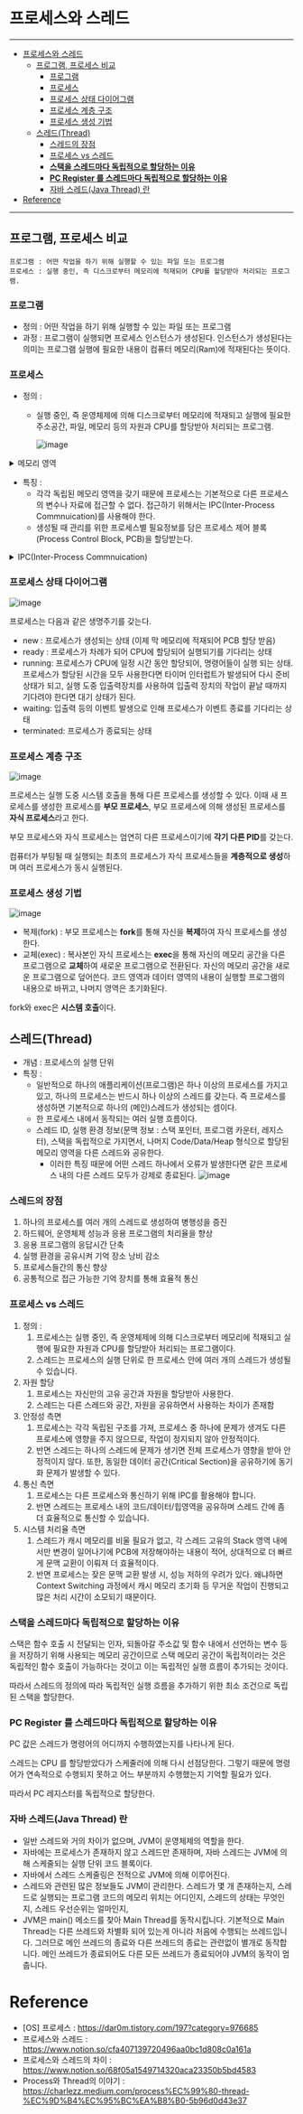 # 프로세스와 스레드

---

- [프로세스와 스레드](#프로세스와-스레드)
  - [프로그램, 프로세스 비교](#프로그램-프로세스-비교)
    - [프로그램](#프로그램)
    - [프로세스](#프로세스)
    - [프로세스 상태 다이어그램](#프로세스-상태-다이어그램)
    - [프로세스 계층 구조](#프로세스-계층-구조)
    - [프로세스 생성 기법](#프로세스-생성-기법)
  - [스레드(Thread)](#스레드thread)
    - [스레드의 장점](#스레드의-장점)
    - [프로세스 vs 스레드](#프로세스-vs-스레드)
    - [**스택을 스레드마다 독립적으로 할당하는 이유**](#스택을-스레드마다-독립적으로-할당하는-이유)
    - [**PC Register 를 스레드마다 독립적으로 할당하는 이유**](#pc-register-를-스레드마다-독립적으로-할당하는-이유)
    - [자바 스레드(Java Thread) 란](#자바-스레드java-thread-란)
- [Reference](#reference)

---

## 프로그램, 프로세스 비교

```
프로그램 : 어떤 작업을 하기 위해 실행할 수 있는 파일 또는 프로그램
프로세스 : 실행 중인, 즉 디스크로부터 메모리에 적재되어 CPU를 할당받아 처리되는 프로그램. 
```

### 프로그램

- 정의 : 어떤 작업을 하기 위해 실행할 수 있는 파일 또는 프로그램
- 과정 : 프로그램이 실행되면 프로세스 인스턴스가 생성된다. 인스턴스가 생성된다는 의미는 프로그램 실행에 필요한 내용이 컴퓨터 메모리(Ram)에 적재된다는 뜻이다.

### 프로세스

- 정의 : 
  
  - 실행 중인, 즉 운영체제에 의해 디스크로부터 메모리에 적재되고 실행에 필요한 주소공간, 파일, 메모리 등의 자원과 CPU를 할당받아 처리되는 프로그램.
    
    ![image](https://github.com/carnival77/self_study/assets/52997401/efe26210-8e90-4e9e-a5d0-71a92f4bb863)

<details>
<summary>메모리 영역</summary>
<div markdown="1">
**코드(Code) 영역(텍스트 영역):**

실행할 프로그램의 코드, 즉 명령어가 기계어 형태로 저장되는 영역이다. CPU는 코드영역에 저장된 명령어를 하나씩 처리한다. 데이터가 아닌 CPU가 실행할 명령어가 담겨 있기에 읽기 전용 공간이다.

**데이터(Data) 영역:**

데이터 영역은 코드에서 선언한 전역 변수와 정적(static) 변수가 저장되는 영역이다. 데이터 영역은 프로그램의 시작과 함께 할당되어 프로그램이 실행되는 동안 유지할 데이터가 저장되며 종료될 때 소멸된다.

- BSS segment : 0으로 초기화 또는 초기화가 어떠한 값으로도 되어 있지 않은 변수
- Data segment : 0이 아닌 값으로 초기화된 변수
- code(text) segment : 프로그램 코드(명령어)

**스택(Stack) 영역:**

스택 영역은 함수 안에서 선언된 지역변수, 매개변수, 리턴값 등이 일시적으로 저장되며 종료되면 제거한다.

스택이라는 자료구조 명칭에서도 알 수 있듯이 후위선출(LIFO) 메커니즘을 따른다.

흔히 재귀함수를 통해 너무 많은 함수를 호출하게 되는 경우 스택 영역이 초과하면서 Stack Overflow(스택오버플로우)에러가 발생한다.

**힙(Heap) 영역:**

힙 영역은 프로그래머가 직접 할당할 수 있는 저장 공간(Free Space)이다.

이 공간은 동적 메모리 할당 공간이므로 사용이 끝나면 운영체제가 쓸 수 있도록 반납해야 한다.

동적 메모리 할당은 어느 시점에 어느 정도의 공간을 할당할 수 있을지 정확히게 예측할 수 없으므로, 런타임에 확인가능하다.

**영역별 특징**

코드, 데이터 영역은 정적 할당 영역으로, 크기가 고정되어 있으며, 프로그램이 실행하는 순간 프로그램이 사용할 메모리 크기를 고려하여 메모리의 할당이 이루어진다.

반면 힙, 스택 영역은 동적 할당 영역으로, 런타임 단계에 메모리를 할당 받으며 프로세스 실행 과정에서 크기가 가변적이다. 따라서 힙 영역은 메모리의 낮은 주소에서 높은 주소로 할당되고, 스택 영역은 높은 주소에서 낮은 주소로 할당된다. 이를 통해 힙 영역과 스택 영역에 데이터가 쌓여도 새롭게 할당되는 주소가 겹치지 않는다.

</div>
</details>

- 특징 : 
  - 각각 독립된 메모리 영역을 갖기 때문에 프로세스는 기본적으로 다른 프로세스의 변수나 자료에 접근할 수 없다. 접근하기 위해서는 IPC(Inter-Process Commnuication)를 사용해야 한다.
  - 생성될 때 관리를 위한 프로세스별 필요정보를 담은 프로세스 제어 블록(Process Control Block, PCB)을 할당받는다.

<details>
<summary>IPC(Inter-Process Commnuication)</summary>
<div markdown="1">     
IPC란 운영체제 상에서 실행 중인 프로세스 간에 정보를 주고받는 것을 말한다.

IPC의 종류로는 파이프, 소켓, 공유메모리 등이 있다.

</div>
</details>

### 프로세스 상태 다이어그램

![image](https://github.com/carnival77/self_study/assets/52997401/7ff4fefe-9df8-4275-9833-4043a6c96aac)

프로세스는 다음과 같은 생명주기를 갖는다.

- new : 프로세스가 생성되는 상태 (이제 막 메모리에 적재되어 PCB 할당 받음)
- ready : 프로세스가 차례가 되어 CPU에 할당되어 실행되기를 기다리는 상태
- running: 프로세스가 CPU에 일정 시간 동안 할당되어, 명령어들이 실행 되는 상태. 프로세스가 할당된 시간을 모두 사용한다면 타이머 인터럽트가 발생되어 다시 준비 상태가 되고, 실행 도중 입출력장치를 사용하여 입출력 장치의 작업이 끝날 때까지 기다려야 한다면 대기 상태가 된다.
- waiting: 입출력 등의 이벤트 발생으로 인해 프로세스가 이벤트 종료를 기다리는 상태
- terminated: 프로세스가 종료되는 상태

### 프로세스 계층 구조

![image](https://github.com/carnival77/self_study/assets/52997401/471dc21a-c837-40f0-8f4f-6fce92523a67)

프로세스는 실행 도중 시스템 호출을 통해 다른 프로세스를 생성할 수 있다. 이때 새 프로세스를 생성한 프로세스를 **부모 프로세스**, 부모 프로세스에 의해 생성된 프로세스를 **자식 프로세스**라고 한다.

부모 프로세스와 자식 프로세스는 엄연히 다른 프로세스이기에 **각기 다른 PID**를 갖는다.

컴퓨터가 부팅될 때 실행되는 최초의 프로세스가 자식 프로세스들을 **계층적으로 생성**하며 여러 프로세스가 동시 실행된다.

### 프로세스 생성 기법

![image](https://github.com/carnival77/self_study/assets/52997401/8e2c9307-5938-4eb2-9a32-21491cbf65fd)

- 복제(fork) : 부모 프로세스는 **fork**를 통해 자신을 **복제**하여 자식 프로세스를 생성한다.
- 교체(exec) : 복사본인 자식 프로세스는 **exec**을 통해 자신의 메모리 공간을 다른 프로그램으로 **교체**하여 새로운 프로그램으로 전환된다. 자신의 메모리 공간을 새로운 프로그램으로 덮어쓴다. 코드 영역과 데이터 영역의 내용이 실행할 프로그램의 내용으로 바뀌고, 나머지 영역은 초기화된다.

fork와 exec은 **시스템 호출**이다.

## 스레드(Thread)

- 개념 : 프로세스의 실행 단위
- 특징 : 
  - 일반적으로 하나의 애플리케이션(프로그램)은 하나 이상의 프로세스를 가지고 있고, 하나의 프로세스는 반드시 하나 이상의 스레드를 갖는다. 
    즉 프로세스를 생성하면 기본적으로 하나의 (메인)스레드가 생성되는 셈이다.
  - 한 프로세스 내에서 동작되는 여러 실행 흐름이다.
  - 스레드 ID, 실행 환경 정보(문맥 정보 : 스택 포인터, 프로그램 카운터, 레지스터), 스택을 독립적으로 가지면서,  나머지 Code/Data/Heap 형식으로 할당된 메모리 영역을 다른 스레드와 공유한다.
    - 이러한 특징 때문에 어떤 스레드 하나에서 오류가 발생한다면 같은 프로세스 내의 다른 스레드 모두가 강제로 종료된다. 
    ![image](https://user-images.githubusercontent.com/52997401/225191765-cbe341d3-64d2-487b-b5d5-f8e2b7744f5e.png)

### 스레드의 장점

1. 하나의 프로세스를 여러 개의 스레드로 생성하여 병행성을 증진
2. 하드웨어, 운영체제 성능과 응용 프로그램의 처리율을 향상
3. 응용 프로그램의 응답시간 단축
4. 실행 환경을 공유시켜 기억 장소 낭비 감소
5. 프로세스들간의 통신 향상
6. 공통적으로 접근 가능한 기억 장치를 통해 효율적 통신

### 프로세스 vs 스레드

  1. 정의 : 
     1. 프로세스는 실행 중인, 즉 운영체제에 의해 디스크로부터 메모리에 적재되고 실행에 필요한 자원과 CPU를 할당받아 처리되는 프로그램이다.
     2. 스레드는 프로세스의 실행 단위로 한 프로세스 안에 여러 개의 스레드가 생성될 수 있습니다.
  2. 자원 할당
     1. 프로세스는 자신만의 고유 공간과 자원을 할당받아 사용한다.
     2. 스레드는 다른 스레드와 공간, 자원을 공유하면서 사용하는 차이가 존재함
  3. 안정성 측면
     1. 프로세스는 각각 독립된 구조를 가져, 프로세스 중 하나에 문제가 생겨도 다른 프로세스에 영향을 주지 않으므로, 작업이 정지되지 않아 안정적이다.
     2. 반면 스레드는 하나의 스레드에 문제가 생기면 전체 프로세스가 영향을 받아 안정적이지 않다. 또한, 동일한 데이터 공간(Critical Section)을 공유하기에 동기화 문제가 발생할 수 있다.
  4. 통신 측면
     1. 프로세스는 다른 프로세스와 통신하기 위해 IPC를 활용해야 합니다.
     2. 반면 스레드는 프로세스 내의 코드/데이터/힙영역을 공유하며 스레드 간에 좀 더 효율적으로 통신할 수 있습니다.
  5. 시스템 처리율 측면
     1. 스레드가 캐시 메모리를 비울 필요가 없고, 각 스레드 고유의 Stack 영역 내에서만 변경이 일어나기에 PCB에 저장해야하는 내용이 적어, 상대적으로 더 빠르게 문맥 교환이 이뤄져 더 효율적이다.
     2. 반면 프로세스는 잦은 문맥 교환 발생 시, 성능 저하의 우려가 있다. 왜냐하면 Context Switching 과정에서 캐시 메모리 초기화 등 무거운 작업이 진행되고 많은 처리 시간이 소모되기 때문이다.

### **스택을 스레드마다 독립적으로 할당하는 이유**

스택은 함수 호출 시 전달되는 인자, 되돌아갈 주소값 및 함수 내에서 선언하는 변수 등을 저장하기 위해 사용되는 메모리 공간이므로 스택 메모리 공간이 독립적이라는 것은 독립적인 함수 호출이 가능하다는 것이고 이는 독립적인 실행 흐름이 추가되는 것이다.

따라서 스레드의 정의에 따라 독립적인 실행 흐름을 추가하기 위한 최소 조건으로 독립된 스택을 할당한다.

### **PC Register 를 스레드마다 독립적으로 할당하는 이유**

PC 값은 스레드가 명령어의 어디까지 수행하였는지를 나타나게 된다.

스레드는 CPU 를 할당받았다가 스케줄러에 의해 다시 선점당한다. 그렇기 때문에 명령어가 연속적으로 수행되지 못하고 어느 부분까지 수행했는지 기억할 필요가 있다.

따라서 PC 레지스터를 독립적으로 할당한다.

### 자바 스레드(Java Thread) 란

- 일반 스레드와 거의 차이가 없으며, JVM이 운영체제의 역할을 한다.
- 자바에는 프로세스가 존재하지 않고 스레드만 존재하며, 자바 스레드는 JVM에 의해 스케줄되는 실행 단위 코드 블록이다.
- 자바에서 스레드 스케줄링은 전적으로 JVM에 의해 이루어진다.
- 스레드와 관련된 많은 정보들도 JVM이 관리한다. 스레드가 몇 개 존재하는지, 스레드로 실행되는 프로그램 코드의 메모리 위치는 어디인지, 스레드의 상태는 무엇인지, 스레드 우선순위는 얼마인지,
- JVM은 main() 메소드를 찾아 Main Thread를 동작시킵니다. 기본적으로 Main Thread는 다른 쓰레드와 차별화 되어 있는게 아니라 처음에 수행되는 쓰레드입니다. 그러므로 메인 쓰레드의 종료와 다른 쓰레드의 종료는 관련없이 별개로 동작합니다. 메인 쓰레드가 종료되어도 다른 모든 쓰레드가 종료되어야 JVM의 동작이 멈춥니다.

# Reference

- [OS] 프로세스 : https://dar0m.tistory.com/197?category=976685
- 프로세스와 스레드 : https://www.notion.so/cfa407139720496aa0bc1d808c0a161a
- 프로세스와 스레드의 차이 : https://www.notion.so/68f05a1549714320aca23350b5bd4583
- Process와 Thread의 이야기 : https://charlezz.medium.com/process%EC%99%80-thread-%EC%9D%B4%EC%95%BC%EA%B8%B0-5b96d0d43e37